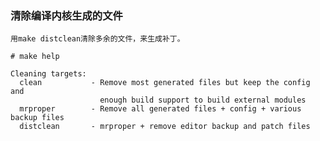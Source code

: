 ### 清除编译内核生成的文件
	用make distclean清除多余的文件，来生成补丁。

```
# make help

Cleaning targets:
  clean           - Remove most generated files but keep the config and
                    enough build support to build external modules
  mrproper        - Remove all generated files + config + various backup files
  distclean       - mrproper + remove editor backup and patch files
```
